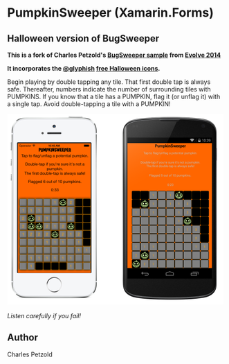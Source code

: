 PumpkinSweeper (Xamarin.Forms)
==============================

Halloween version of BugSweeper
-------------------------------

**This is a fork of Charles Petzold's [BugSweeper sample](https://github.com/xamarin/xamarin-forms-samples/tree/master/BugSweeper) from [Evolve 2014](http://evolve.xamarin.com)**

**It incorporates the [@glyphish](https://twitter.com/glyphish/) [free Halloween icons](https://twitter.com/glyphish/status/527491592496504832).**

Begin playing by double tapping any tile. That first double tap is always safe.
Thereafter, numbers indicate the number of surrounding tiles with PUMPKINS. 
If you know that a tile has a PUMPKIN, flag it (or unflag it) with a single tap.
Avoid double-tapping a tile with a PUMPKIN!

![](Screenshots/all-sml.png)

*Listen carefully if you fail!*

Author
------

Charles Petzold
